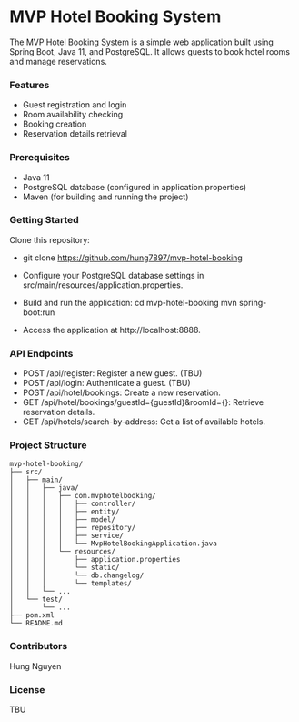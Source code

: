 # MVP Hotel Booking System
The MVP Hotel Booking System is a simple web application built using Spring Boot, Java 11, and PostgreSQL. It allows guests to book hotel rooms and manage reservations.

### Features
* Guest registration and login
* Room availability checking
* Booking creation
* Reservation details retrieval
### Prerequisites
* Java 11
* PostgreSQL database (configured in application.properties)
* Maven (for building and running the project)
### Getting Started
Clone this repository:
* git clone https://github.com/hung7897/mvp-hotel-booking

* Configure your PostgreSQL database settings in src/main/resources/application.properties.
* Build and run the application:
cd mvp-hotel-booking
mvn spring-boot:run

* Access the application at http://localhost:8888.
### API Endpoints
* POST /api/register: Register a new guest. (TBU)
* POST /api/login: Authenticate a guest. (TBU)
* POST /api/hotel/bookings: Create a new reservation.
* GET /api/hotel/bookings/guestId={guestId}&roomId={}: Retrieve reservation details.
* GET /api/hotels/search-by-address: Get a list of available hotels.
### Project Structure
```
mvp-hotel-booking/
├── src/
│   ├── main/
│   │   ├── java/
│   │   │   ├── com.mvphotelbooking/
│   │   │   │   ├── controller/
│   │   │   │   ├── entity/
│   │   │   │   ├── model/
│   │   │   │   ├── repository/
│   │   │   │   ├── service/
│   │   │   │   └── MvpHotelBookingApplication.java
│   │   │   └── resources/
│   │   │       ├── application.properties
│   │   │       └── static/
│   │   │       └── db.changelog/
│   │   │       └── templates/
│   │   └── ...
│   └── test/
│       └── ...
├── pom.xml
└── README.md
```
### Contributors
Hung Nguyen
### License
TBU
